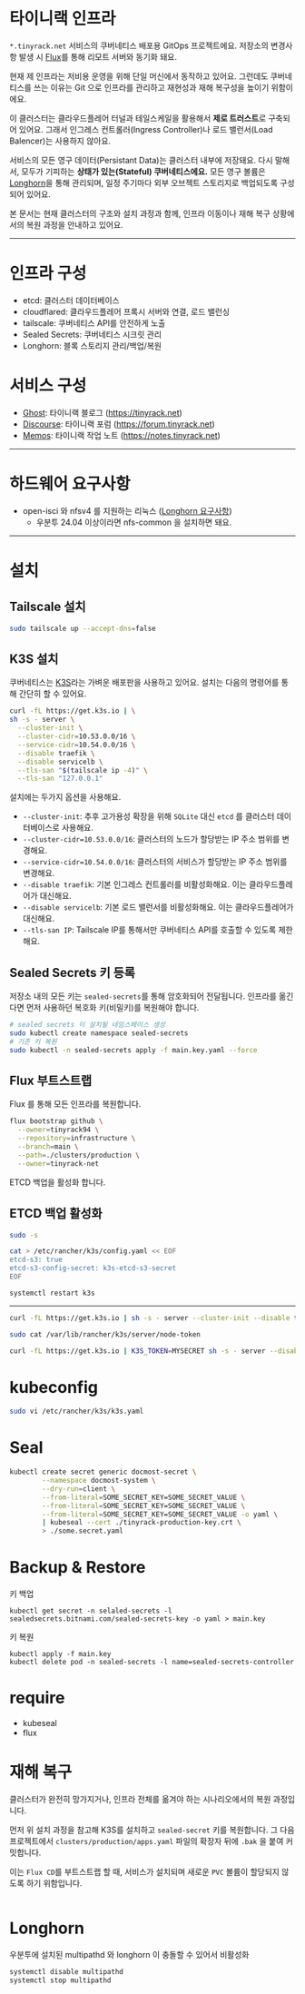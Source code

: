 # 타이니랙 인프라

`*.tinyrack.net` 서비스의 쿠버네티스 배포용 GitOps 프로젝트에요. 저장소의 변경사항 발생 시 [Flux](https://fluxcd.io/)를 통해 리모트 서버와 동기화 돼요.

현재 제 인프라는 저비용 운영을 위해 단일 머신에서 동작하고 있어요. 그런데도 쿠버네티스를 쓰는 이유는 Git 으로 인프라를 관리하고 재현성과 재해 복구성을 높이기 위함이에요.

이 클러스터는 클라우드플레어 터널과 테일스케일을 활용해서 **제로 트러스트**로 구축되어 있어요. 그래서 인그레스 컨트롤러(Ingress Controller)나 로드 밸런서(Load Balencer)는 사용하지 않아요.

서비스의 모든 영구 데이터(Persistant Data)는 클러스터 내부에 저장돼요. 다시 말해서, 모두가 기피하는 **상태가 있는(Stateful) 쿠버네티스에요.** 모든 영구 볼륨은 [Longhorn](https://longhorn.io/)을 통해 관리되며, 일정 주기마다 외부 오브젝트 스토리지로 백업되도록 구성되어 있어요.

본 문서는 현재 클러스터의 구조와 설치 과정과 함께, 인프라 이동이나 재해 복구 상황에서의 복원 과정을 안내하고 있어요.

---

# 인프라 구성

- etcd: 클러스터 데이터베이스
- cloudflared: 클라우드플레어 프록시 서버와 연결, 로드 밸런싱
- tailscale: 쿠버네티스 API를 안전하게 노출
- Sealed Secrets: 쿠버네티스 시크릿 관리
- Longhorn: 블록 스토리지 관리/백업/복원

# 서비스 구성

- [Ghost](https://ghost.org/): 타이니랙 블로그 (https://tinyrack.net)
- [Discourse](https://www.discourse.org/): 타이니랙 포럼 (https://forum.tinyrack.net)
- [Memos](https://www.usememos.com/): 타이니랙 작업 노트 (https://notes.tinyrack.net)

---

# 하드웨어 요구사항

- open-isci 와 nfsv4 를 지원하는 리눅스 ([Longhorn 요구사항](https://longhorn.io/docs/1.9.0/deploy/install/#installing-open-iscsi))
  - 우분투 24.04 이상이라면 nfs-common 을 설치하면 돼요.

---

# 설치

## Tailscale 설치

```bash
sudo tailscale up --accept-dns=false
```

## K3S 설치

쿠버네티스는 [K3S](https://k3s.io/)라는 가벼운 배포판을 사용하고 있어요. 설치는 다음의 명령어를 통해 간단히 할 수 있어요.

```bash
curl -fL https://get.k3s.io | \
sh -s - server \
  --cluster-init \
  --cluster-cidr=10.53.0.0/16 \
  --service-cidr=10.54.0.0/16 \
  --disable traefik \
  --disable servicelb \
  --tls-san "$(tailscale ip -4)" \
  --tls-san "127.0.0.1"
```

설치에는 두가지 옵션을 사용해요.

- `--cluster-init`: 추후 고가용성 확장을 위해 `SQLite` 대신 `etcd` 를 클러스터 데이터베이스로 사용해요.
- `--cluster-cidr=10.53.0.0/16`: 클러스터의 노드가 할당받는 IP 주소 범위를 변경해요.
- `--service-cidr=10.54.0.0/16`: 클러스터의 서비스가 할당받는 IP 주소 범위를 변경해요.
- `--disable traefik`: 기본 인그레스 컨트롤러를 비활성화해요. 이는 클라우드플레어가 대신해요.
- `--disable servicelb`: 기본 로드 밸런서를 비활성화해요. 이는 클라우드플레어가 대신해요.
- `--tls-san IP`: Tailscale IP를 통해서만 쿠버네티스 API를 호출할 수 있도록 제한해요.

## Sealed Secrets 키 등록

저장소 내의 모든 키는 `sealed-secrets`를 통해 암호화되어 전달됩니다. 인프라를 옮긴다면 먼저 사용하던 복호화 키(비밀키)를 복원해야 합니다.

```bash
# sealed secrets 이 설치될 네임스페이스 생성
sudo kubectl create namespace sealed-secrets
# 기존 키 복원
sudo kubectl -n sealed-secrets apply -f main.key.yaml --force
```

## Flux 부트스트랩

Flux 를 통해 모든 인프라를 복원합니다.

```bash
flux bootstrap github \
  --owner=tinyrack94 \
  --repository=infrastructure \
  --branch=main \
  --path=./clusters/production \
  --owner=tinyrack-net
```

ETCD 백업을 활성화 합니다.

## ETCD 백업 활성화

```bash
sudo -s

cat > /etc/rancher/k3s/config.yaml << EOF
etcd-s3: true
etcd-s3-config-secret: k3s-etcd-s3-secret
EOF

systemctl restart k3s
```

---

```bash
curl -fL https://get.k3s.io | sh -s - server --cluster-init --disable traefik --disable servicelb 
```

```bash
sudo cat /var/lib/rancher/k3s/server/node-token
```

```bash
curl -fL https://get.k3s.io | K3S_TOKEN=MYSECRET sh -s - server --disable traefik --disable servicelb --server https://k3s-1.server.lan:6443
```

# kubeconfig

```bash
sudo vi /etc/rancher/k3s/k3s.yaml
```

# Seal

```bash
kubectl create secret generic docmost-secret \
        --namespace docmost-system \
        --dry-run=client \
        --from-literal=SOME_SECRET_KEY=SOME_SECRET_VALUE \
        --from-literal=SOME_SECRET_KEY=SOME_SECRET_VALUE \
        --from-literal=SOME_SECRET_KEY=SOME_SECRET_VALUE -o yaml \
        | kubeseal --cert ./tinyrack-production-key.crt \
        > ./some.secret.yaml
```

# Backup & Restore

키 백업
```
kubectl get secret -n selaled-secrets -l sealedsecrets.bitnami.com/sealed-secrets-key -o yaml > main.key
```

키 복원
```
kubectl apply -f main.key
kubectl delete pod -n sealed-secrets -l name=sealed-secrets-controller
```

# require

- kubeseal
- flux

# 재해 복구

클러스터가 완전히 망가지거나, 인프라 전체를 옮겨야 하는 시나리오에서의 복원 과정입니다.

먼저 위 설치 과정을 참고해 K3S를 설치하고 `sealed-secret` 키를 복원합니다. 그 다음 프로젝트에서 `clusters/production/apps.yaml` 파일의 확장자 뒤에 `.bak` 을 붙여 커밋합니다.

이는 `Flux CD`를 부트스트랩 할 때, 서비스가 설치되며 새로운 `PVC` 볼륨이 할당되지 않도록 하기 위함입니다.

```bash

```


# Longhorn

우분투에 설치된 multipathd 와 longhorn 이 충돌할 수 있어서 비활성화

```bash
systemctl disable multipathd
systemctl stop multipathd
```